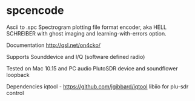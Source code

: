 # spcencode

Ascii to .spc Spectrogram plotting file format encoder, aka HELL SCHREIBER 
 with ghost imaging and learning-with-errors option.

Documentation
 http://qsl.net/on4cko/

Supports 
 Sounddevice and I/Q (software defined radio)

Tested on
 Mac 10.15 and PC audio
 PlutoSDR device and soundflower loopback 

Dependencies
 iqtool - https://github.com/jgibbard/iqtool
 libiio for plu-sdr control
 
